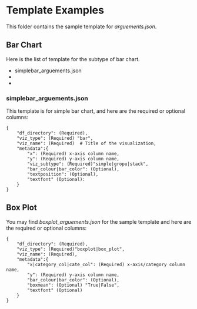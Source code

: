 # Template Examples
This folder contains the sample template for <i>arguements.json</i>.

## Bar Chart
Here is the list of template for the subtype of bar chart.

<ul>
	<li>simplebar_arguements.json</li>
	<li></li>
	<li></li>
</ul>

### simplebar_arguements.json
This template is for simple bar chart, and here are the required or optional columns:

```
{
	"df_directory": (Required),
	"viz_type": (Required) "bar",
	"viz_name": (Required)  # Title of the visualization,
	"metadata":{
		"x": (Required) x-axis column name, 
		"y": (Required) y-axis column name, 
		"viz_subtype": (Required)"simple|gropu|stack",
		"bar_colour|bar_color": (Optional),
		"textposition": (Optional),
		"textfont" (Optional):
	}
}

```


## Box Plot
You may find <i>boxplot_arguements.json</i> for the sample template and here are the required or optional columns:

```
{
	"df_directory": (Required),
	"viz_type": (Required)"boxplot|box_plot",
	"viz_name": (Required),
	"metadata":{
		"x|category_col|cate_col": (Required) x-axis/category column name, 
		"y": (Required) y-axis column name,
		"bar_colour|bar_color": (Optional),
		"boxmean": (Optional) "True|False",
		"textfont" (Optional)
	}
}
```
